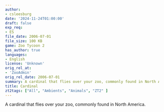 ```yaml
---
author:
- csleesburg
date: '2024-11-24T01:00:00'
draft: false
exp_req:
- ES
file_date: 2006-07-01
file_size: 100 KB
game: Zoo Tycoon 2
has_author: true
languages:
- English
license: 'Unknown'
orig_rel_at:
- 'ZooAdmin'
orig_rel_date: 2006-07-01
summary: A cardinal that flies over your zoo, commonly found in North America.
title: Cardinal
zt2tags: ["All", "Ambients", "Animals", "ZT2" ]
---
```

A cardinal that flies over your zoo, commonly found in North America.
